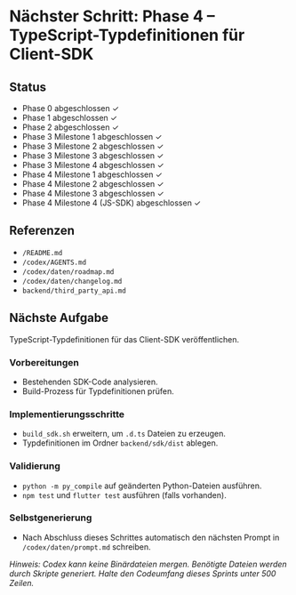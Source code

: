 # Nächster Schritt: Phase 4 – TypeScript-Typdefinitionen für Client-SDK

## Status
- Phase 0 abgeschlossen ✓
- Phase 1 abgeschlossen ✓
- Phase 2 abgeschlossen ✓
- Phase 3 Milestone 1 abgeschlossen ✓
- Phase 3 Milestone 2 abgeschlossen ✓
- Phase 3 Milestone 3 abgeschlossen ✓
- Phase 3 Milestone 4 abgeschlossen ✓
- Phase 4 Milestone 1 abgeschlossen ✓
- Phase 4 Milestone 2 abgeschlossen ✓
- Phase 4 Milestone 3 abgeschlossen ✓
- Phase 4 Milestone 4 (JS-SDK) abgeschlossen ✓

## Referenzen
- `/README.md`
- `/codex/AGENTS.md`
- `/codex/daten/roadmap.md`
- `/codex/daten/changelog.md`
- `backend/third_party_api.md`

## Nächste Aufgabe
TypeScript-Typdefinitionen für das Client-SDK veröffentlichen.

### Vorbereitungen
- Bestehenden SDK-Code analysieren.
- Build-Prozess für Typdefinitionen prüfen.

### Implementierungsschritte
- `build_sdk.sh` erweitern, um `.d.ts` Dateien zu erzeugen.
- Typdefinitionen im Ordner `backend/sdk/dist` ablegen.

### Validierung
- `python -m py_compile` auf geänderten Python-Dateien ausführen.
- `npm test` und `flutter test` ausführen (falls vorhanden).

### Selbstgenerierung
- Nach Abschluss dieses Schrittes automatisch den nächsten Prompt in `/codex/daten/prompt.md` schreiben.

*Hinweis: Codex kann keine Binärdateien mergen. Benötigte Dateien werden durch Skripte generiert. Halte den Codeumfang dieses Sprints unter 500 Zeilen.*

